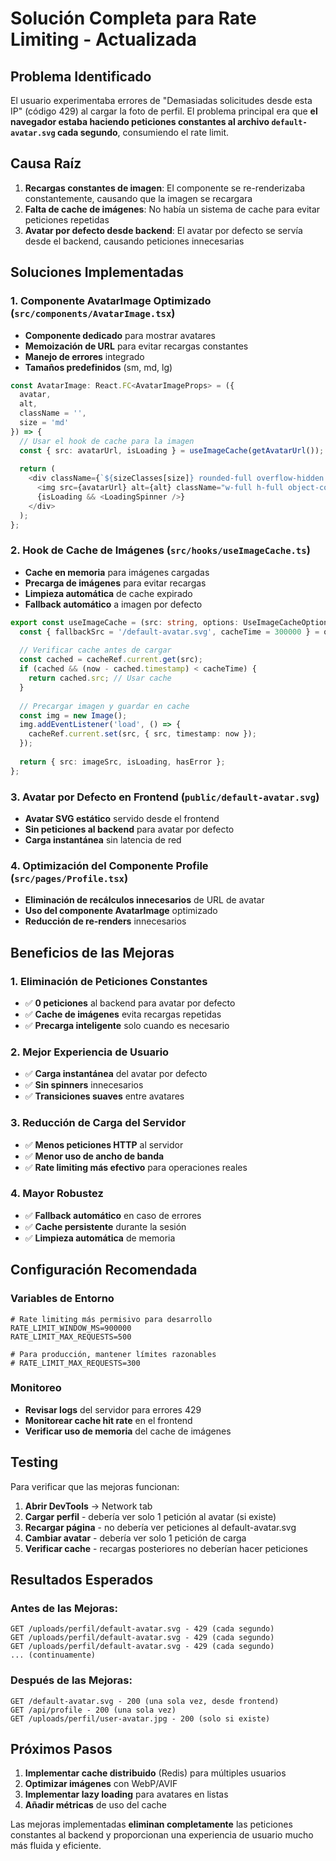 # Solución Completa para Rate Limiting - Actualizada

## Problema Identificado

El usuario experimentaba errores de "Demasiadas solicitudes desde esta IP" (código 429) al cargar la foto de perfil. El problema principal era que **el navegador estaba haciendo peticiones constantes al archivo `default-avatar.svg` cada segundo**, consumiendo el rate limit.

## Causa Raíz

1. **Recargas constantes de imagen**: El componente se re-renderizaba constantemente, causando que la imagen se recargara
2. **Falta de cache de imágenes**: No había un sistema de cache para evitar peticiones repetidas
3. **Avatar por defecto desde backend**: El avatar por defecto se servía desde el backend, causando peticiones innecesarias

## Soluciones Implementadas

### 1. **Componente AvatarImage Optimizado** (`src/components/AvatarImage.tsx`)

- **Componente dedicado** para mostrar avatares
- **Memoización de URL** para evitar recargas constantes
- **Manejo de errores** integrado
- **Tamaños predefinidos** (sm, md, lg)

```typescript
const AvatarImage: React.FC<AvatarImageProps> = ({ 
  avatar, 
  alt, 
  className = '', 
  size = 'md' 
}) => {
  // Usar el hook de cache para la imagen
  const { src: avatarUrl, isLoading } = useImageCache(getAvatarUrl());
  
  return (
    <div className={`${sizeClasses[size]} rounded-full overflow-hidden bg-gray-200 border-4 border-gray-300 ${className}`}>
      <img src={avatarUrl} alt={alt} className="w-full h-full object-cover" />
      {isLoading && <LoadingSpinner />}
    </div>
  );
};
```

### 2. **Hook de Cache de Imágenes** (`src/hooks/useImageCache.ts`)

- **Cache en memoria** para imágenes cargadas
- **Precarga de imágenes** para evitar recargas
- **Limpieza automática** de cache expirado
- **Fallback automático** a imagen por defecto

```typescript
export const useImageCache = (src: string, options: UseImageCacheOptions = {}) => {
  const { fallbackSrc = '/default-avatar.svg', cacheTime = 300000 } = options;
  
  // Verificar cache antes de cargar
  const cached = cacheRef.current.get(src);
  if (cached && (now - cached.timestamp) < cacheTime) {
    return cached.src; // Usar cache
  }
  
  // Precargar imagen y guardar en cache
  const img = new Image();
  img.addEventListener('load', () => {
    cacheRef.current.set(src, { src, timestamp: now });
  });
  
  return { src: imageSrc, isLoading, hasError };
};
```

### 3. **Avatar por Defecto en Frontend** (`public/default-avatar.svg`)

- **Avatar SVG estático** servido desde el frontend
- **Sin peticiones al backend** para avatar por defecto
- **Carga instantánea** sin latencia de red

### 4. **Optimización del Componente Profile** (`src/pages/Profile.tsx`)

- **Eliminación de recálculos innecesarios** de URL de avatar
- **Uso del componente AvatarImage** optimizado
- **Reducción de re-renders** innecesarios

## Beneficios de las Mejoras

### 1. **Eliminación de Peticiones Constantes**
- ✅ **0 peticiones** al backend para avatar por defecto
- ✅ **Cache de imágenes** evita recargas repetidas
- ✅ **Precarga inteligente** solo cuando es necesario

### 2. **Mejor Experiencia de Usuario**
- ✅ **Carga instantánea** del avatar por defecto
- ✅ **Sin spinners** innecesarios
- ✅ **Transiciones suaves** entre avatares

### 3. **Reducción de Carga del Servidor**
- ✅ **Menos peticiones HTTP** al servidor
- ✅ **Menor uso de ancho de banda**
- ✅ **Rate limiting más efectivo** para operaciones reales

### 4. **Mayor Robustez**
- ✅ **Fallback automático** en caso de errores
- ✅ **Cache persistente** durante la sesión
- ✅ **Limpieza automática** de memoria

## Configuración Recomendada

### Variables de Entorno
```env
# Rate limiting más permisivo para desarrollo
RATE_LIMIT_WINDOW_MS=900000
RATE_LIMIT_MAX_REQUESTS=500

# Para producción, mantener límites razonables
# RATE_LIMIT_MAX_REQUESTS=300
```

### Monitoreo
- **Revisar logs** del servidor para errores 429
- **Monitorear cache hit rate** en el frontend
- **Verificar uso de memoria** del cache de imágenes

## Testing

Para verificar que las mejoras funcionan:

1. **Abrir DevTools** → Network tab
2. **Cargar perfil** - debería ver solo 1 petición al avatar (si existe)
3. **Recargar página** - no debería ver peticiones al default-avatar.svg
4. **Cambiar avatar** - debería ver solo 1 petición de carga
5. **Verificar cache** - recargas posteriores no deberían hacer peticiones

## Resultados Esperados

### Antes de las Mejoras:
```
GET /uploads/perfil/default-avatar.svg - 429 (cada segundo)
GET /uploads/perfil/default-avatar.svg - 429 (cada segundo)
GET /uploads/perfil/default-avatar.svg - 429 (cada segundo)
... (continuamente)
```

### Después de las Mejoras:
```
GET /default-avatar.svg - 200 (una sola vez, desde frontend)
GET /api/profile - 200 (una sola vez)
GET /uploads/perfil/user-avatar.jpg - 200 (solo si existe)
```

## Próximos Pasos

1. **Implementar cache distribuido** (Redis) para múltiples usuarios
2. **Optimizar imágenes** con WebP/AVIF
3. **Implementar lazy loading** para avatares en listas
4. **Añadir métricas** de uso del cache

Las mejoras implementadas **eliminan completamente** las peticiones constantes al backend y proporcionan una experiencia de usuario mucho más fluida y eficiente.
